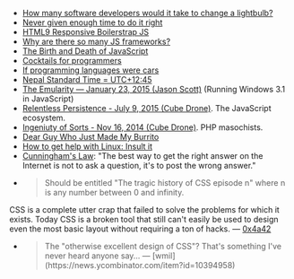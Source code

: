 * [How many software developers would it take to change a lightbulb?](http://tommorris.org/posts/8786)
* [Never given enough time to do it right](https://twitter.com/jaykreps/status/296459382718349314)
* [HTML9 Responsive Boilerstrap JS](http://html9responsiveboilerstrapjs.com)
* [Why are there so many JS frameworks?](http://www.reddit.com/r/programming/comments/1wl5f3/you_might_not_need_jquery/cf36d8k?context=1)
* [The Birth and Death of JavaScript](https://www.destroyallsoftware.com/talks/the-birth-and-death-of-javascript)
* [Cocktails for programmers](https://github.com/the-teacher/cocktails_for_programmers/blob/master/cocktails_for_programers.md)
* [If programming languages were cars](http://users.cms.caltech.edu/~mvanier/hacking/rants/cars.html)
* [Nepal Standard Time = UTC+12:45](https://en.wikipedia.org/wiki/Nepal_Standard_Time)
* [The Emularity — January 23, 2015 (Jason Scott)](http://ascii.textfiles.com/archives/4546) (Running Windows 3.1 in JavaScript)
* [Relentless Persistence - July 9, 2015 (Cube Drone)](http://cube-drone.com/comics/c/relentless-persistence). The JavaScript ecosystem.
* [Ingeniuty of Sorts - Nov 16, 2014 (Cube Drone)](http://cube-drone.com/comics/c/ingeniuty-of-sorts). PHP masochists.
* [Dear Guy Who Just Made My Burrito](https://medium.com/@luckyshirt/dear-guy-who-just-made-my-burrito-fd08c0babb57)
* [How to get help with Linux: Insult it](http://bash.org/?152037)
* [Cunningham's Law](https://meta.wikimedia.org/wiki/Cunningham%27s_Law): "The best way to get the right answer on the Internet is not to ask a question, it's to post the wrong answer."
* <blockquote>Should be entitled "The tragic history of CSS episode n" where n is any number between 0 and infinity.
CSS is a complete utter crap that failed to solve the problems for which it exists. Today CSS is a broken tool that still can't easily be used to design even the most basic layout without requiring a ton of hacks. — [0x4a42](https://news.ycombinator.com/item?id=10395078)</blockquote>
* <blockquote>The "otherwise excellent design of CSS"? That's something I've never heard anyone say... — [wmil](https://news.ycombinator.com/item?id=10394958)</blockquote>

